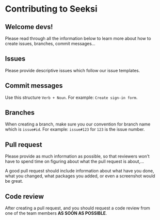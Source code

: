 # Contributing to Seeksi

## Welcome devs!

Please read through all the information below to learn more about how to create issues, branches, commit messages...

## Issues

Please provide descriptive issues which follow our issue templates.

## Commit messages

Use this structure `Verb + Noun`. For example: `Create sign-in form`.

## Branches

When creating a branch, make sure you our convention for branch name which is `issue#id`. For example: `issue#123` for `123` is the issue number.

## Pull request

Please provide as much information as possible, so that reviewers won't have to spend time on figuring about what the pull request is about,...

A good pull request should include information about what have you done, what you changed, what packages you added, or even a screenshot would be great.

## Code review

After creating a pull request, and you should request a code review from one of the team members **AS SOON AS POSSIBLE**.
